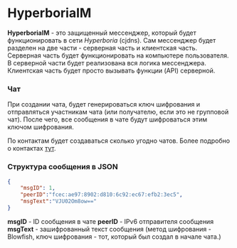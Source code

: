 # HyperboriaIM

**HyperboriaIM** - это защищенный мессенджер, который будет функционировать в сети *Hyperboria* (cjdns). Сам мессенджер будет разделен на две части - серверная часть и клиентская часть. Серверная часть будет функционировать на компьютере пользователя. В серверной части будет реализована вся логика мессенджера. Клиентская часть будет просто вызывать функции (API) серверной. 

### Чат

При создании чата, будет генерироваться ключ шифрования и отправляться участникам чата (или получателю, если это не групповой чат). После чего, все сообщения в чате будут шифроваться этим ключом шифрования.

По контактам будет создаваться сколько угодно чатов. Более подробно о контактах [тут](https://github.com/ChronosX88/HyperboriaIM-doc/blob/master/API.md).

### Структура сообщения в JSON

```json
{ 
	"msgID": 1,
	"peerID":"fcec:ae97:8902:d810:6c92:ec67:efb2:3ec5",
	"msgText":"VJU02Om8ow==" 
} 
```

**msgID** - ID сообщения в чате
**peerID** - IPv6 отправителя сообщения
**msgText** - зашифрованный текст сообщения (метод шифрования - Blowfish, ключ шифрования - тот, который был создал в начале чата.)
